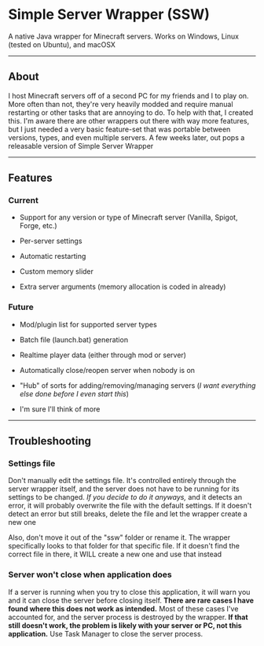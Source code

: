# Simple Server Wrapper (SSW)

A native Java wrapper for Minecraft servers. Works on Windows, Linux (tested on Ubuntu), and macOSX

---

## About

I host Minecraft servers off of a second PC for my friends and I to play on. More often than not, they're very heavily
modded and require manual restarting or other tasks that are annoying to do. To help with that, I created this. I'm
aware there are other wrappers out there with way more features, but I just needed a very basic feature-set that was
portable between versions, types, and even multiple servers. A few weeks later, out pops a releasable version of
Simple Server Wrapper

---

## Features

### Current

* Support for any version or type of Minecraft server (Vanilla, Spigot, Forge, etc.)

* Per-server settings

* Automatic restarting

* Custom memory slider

* Extra server arguments (memory allocation is coded in already)

### Future

* Mod/plugin list for supported server types

* Batch file (launch.bat) generation

* Realtime player data (either through mod or server)

* Automatically close/reopen server when nobody is on

* "Hub" of sorts for adding/removing/managing servers (*I want everything else done before I even start this*)

* I'm sure I'll think of more

---

## Troubleshooting

### Settings file

Don't manually edit the settings file. It's controlled entirely through the server wrapper itself, and the server does
not have to be running for its settings to be changed. *If you decide to do it anyways,* and it detects an error, it 
will probably overwrite the file with the default settings. If it doesn't detect an error but still breaks, delete the
file and let the wrapper create a new one

Also, don't move it out of the "ssw" folder or rename it. The wrapper specifically looks to that folder for that
specific file. If it doesn't find the correct file in there, it WILL create a new one and use that instead

### Server won't close when application does

If a server is running when you try to close this application, it will warn you and it can close the server before
closing itself. **There are rare cases I have found where this does not work as intended.** Most of these cases I've
accounted for, and the server process is destroyed by the wrapper. **If that still doesn't work, the problem is likely
with your server or PC, not this application.** Use Task Manager to close the server process.


